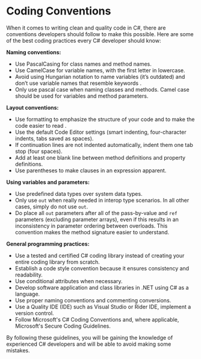 # Coding Conventions

When it comes to writing clean and quality code in C#, there are conventions developers should follow to make this possible. Here are some of the best coding practices every C# developer should know:

**Naming conventions:**

* Use PascalCasing for class names and method names.
* Use CamelCase for variable names, with the first letter in lowercase.
* Avoid using Hungarian notation to name variables (it’s outdated) and don’t use variable names that resemble keywords .
* Only use pascal case when naming classes and methods. Camel case should be used for variables and method parameters.

**Layout conventions:**

* Use formatting to emphasize the structure of your code and to make the code easier to read .
* Use the default Code Editor settings (smart indenting, four-character indents, tabs saved as spaces).
* If continuation lines are not indented automatically, indent them one tab stop (four spaces).
* Add at least one blank line between method definitions and property definitions.
* Use parentheses to make clauses in an expression apparent.

**Using variables and parameters:**

* Use predefined data types over system data types.
* Only use `out` when really needed in interop type scenarios. In all other cases, simply do not use `out`.
* Do place all `out` parameters after all of the pass-by-value and `ref` parameters (excluding parameter arrays), even if this results in an inconsistency in parameter ordering between overloads. This convention makes the method signature easier to understand.

**General programming practices:**

* Use a tested and certified C# coding library instead of creating your entire coding library from scratch.
* Establish a code style convention because it ensures consistency and readability.
* Use conditional attributes when necessary.
* Develop software application and class libraries in .NET using C# as a language.
* Use proper naming conventions and commenting conversions.
* Use a Quality IDE (IDE) such as Visual Studio or Rider IDE, implement a version control.
* Follow Microsoft's C# Coding Conventions and, where applicable, Microsoft's Secure Coding Guidelines.

By following these guidelines, you will be gaining the knowledge of experienced C# developers and will be able to avoid making some mistakes.
